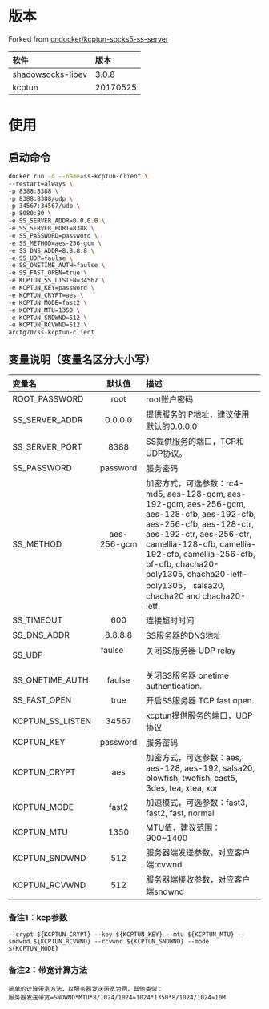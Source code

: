 # 版本
Forked from [cndocker/kcptun-socks5-ss-server](https://github.com/cndocker/kcptun-socks5-ss-server-docker)

| 软件 | 版本 |
| :--- | :--- |
| shadowsocks-libev |3.0.8 |
| kcptun | 20170525 |

# 使用
## 启动命令
```bash
docker run -d --name=ss-kcptun-client \
--restart=always \
-p 8388:8388 \
-p 8388:8388/udp \
-p 34567:34567/udp \
-p 8080:80 \
-e SS_SERVER_ADDR=0.0.0.0 \
-e SS_SERVER_PORT=8388 \
-e SS_PASSWORD=password \
-e SS_METHOD=aes-256-gcm \
-e SS_DNS_ADDR=8.8.8.8 \
-e SS_UDP=faulse \
-e SS_ONETIME_AUTH=faulse \
-e SS_FAST_OPEN=true \
-e KCPTUN_SS_LISTEN=34567 \
-e KCPTUN_KEY=password \
-e KCPTUN_CRYPT=aes \
-e KCPTUN_MODE=fast2 \
-e KCPTUN_MTU=1350 \
-e KCPTUN_SNDWND=512 \
-e KCPTUN_RCVWND=512 \
arctg70/ss-kcptun-client
```

## 变量说明（变量名区分大小写）
| 变量名 | 默认值  | 描述 |
| :----------------- |:--------------------:| :---------------------------------- |
| ROOT_PASSWORD      | root                 | root账户密码 |
| SS_SERVER_ADDR     | 0.0.0.0              | 提供服务的IP地址，建议使用默认的0.0.0.0  |
| SS_SERVER_PORT     | 8388                 | SS提供服务的端口，TCP和UDP协议。        |
| SS_PASSWORD        | password             | 服务密码                              |
| SS_METHOD          | aes-256-gcm          | 加密方式，可选参数：rc4-md5, aes-128-gcm, aes-192-gcm, aes-256-gcm, aes-128-cfb, aes-192-cfb, aes-256-cfb, aes-128-ctr, aes-192-ctr, aes-256-ctr, camellia-128-cfb, camellia-192-cfb, camellia-256-cfb, bf-cfb, chacha20-poly1305, chacha20-ietf-poly1305， salsa20, chacha20 and chacha20-ietf. |
| SS_TIMEOUT         | 600                  | 连接超时时间                          |
| SS_DNS_ADDR        | 8.8.8.8              | SS服务器的DNS地址                     |
| SS_UDP             | faulse                 | 关闭SS服务器 UDP relay                |
| SS_ONETIME_AUTH    | faulse                 | 关闭SS服务器 onetime authentication.  |
| SS_FAST_OPEN       | true                 | 开启SS服务器  TCP fast open.          |
| KCPTUN_SS_LISTEN   | 34567                | kcptun提供服务的端口，UDP协议           |
| KCPTUN_KEY         | password             | 服务密码                              |
| KCPTUN_CRYPT       | aes                  | 加密方式，可选参数：aes, aes-128, aes-192, salsa20, blowfish, twofish, cast5, 3des, tea, xtea, xor |
| KCPTUN_MODE        | fast2                | 加速模式，可选参数：fast3, fast2, fast, normal |
| KCPTUN_MTU         | 1350                 | MTU值，建议范围：900~1400              |
| KCPTUN_SNDWND      | 512                  | 服务器端发送参数，对应客户端rcvwnd       |
| KCPTUN_RCVWND      | 512                  | 服务器端接收参数，对应客户端sndwnd        |

### 备注1：kcp参数
    --crypt ${KCPTUN_CRYPT} --key ${KCPTUN_KEY} --mtu ${KCPTUN_MTU} --sndwnd ${KCPTUN_RCVWND} --rcvwnd ${KCPTUN_SNDWND} --mode ${KCPTUN_MODE}

### 备注2：带宽计算方法
    简单的计算带宽方法，以服务器发送带宽为例，其他类似：
    服务器发送带宽=SNDWND*MTU*8/1024/1024=1024*1350*8/1024/1024≈10M
